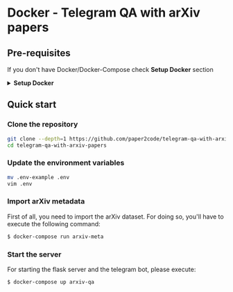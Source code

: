 # Docker - Telegram QA with arXiv papers

## Pre-requisites
If you don't have Docker/Docker-Compose check **Setup Docker** section

<details>
<summary><b>Setup Docker</b></summary>
<p>
## Docker
MacOS: <a href="https://docs.docker.com/docker-for-mac/install/"> https://docs.docker.com/docker-for-mac/install/ </a>
Linux: <a href="https://docs.docker.com/install/linux/docker-ce/ubuntu/"> https://docs.docker.com/install/linux/docker-ce/ubuntu/ </a>

## Docker Compose
Linux: <a href="https://docs.docker.com/compose/install/"> https://docs.docker.com/compose/install/ </a>
</p>
</details>

## Quick start

### Clone the repository
```sh
git clone --depth=1 https://github.com/paper2code/telegram-qa-with-arxiv-papers
cd telegram-qa-with-arxiv-papers
```

### Update the environment variables
```sh
mv .env-example .env
vim .env
```

### Import arXiv metadata
First of all, you need to import the arXiv dataset. For doing so, you'll have to execute the following command:

```sh
$ docker-compose run arxiv-meta
```

### Start the server
For starting the flask server and the telegram bot, please execute:
```sh
$ docker-compose up arxiv-qa
```
